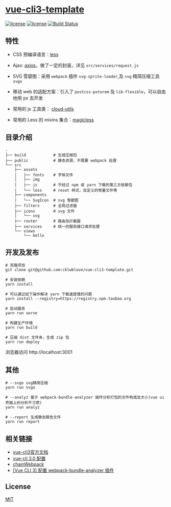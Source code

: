 # [vue-cli3-template](https://github.com/cklwblove/vue-cli3-template)

[![license](https://img.shields.io/badge/vue-2.5.17-brightgreen.svg)](https://github.com/vuejs/vue) 
[![license](https://img.shields.io/badge/license-MIT-brightgreen.svg)](https://github.com/cklwblove/vue-cli3-template/blob/master/LICENSE)
[![Build Status](https://travis-ci.org/cklwblove/vue-cli3-template.svg?branch=master)](https://travis-ci.org/cklwblove/vue-cli3-template) 

## 特性

- CSS 预编译语言：[less](http://lesscss.org/)

- Ajax: [axios](https://github.com/axios/axios)，做了一定的封装，详见 `src/services/request.js`

- SVG 雪碧图：采用 `webpack` 插件 `svg-sprite-loader`,及 `svg` 精简压缩工具 `svgo`

- 移动 web 的适配方案：引入了 `postcss-pxtorem` 及 `lib-flexible`，可以自由地用 px 去开发

- 常用的 js 工具类： [cloud-utils](https://cloud-templates.github.io/cloud-utils/)

- 常用的 Less 的 mixins 集合：[magicless](https://github.com/cklwblove/magicless)


## 目录介绍

```
.
├── build            # 生成压缩包
├── public           # 静态资源，不需要 webpack 处理
└── src
    ├── assets
    │   ├── fonts    # 字体文件
    │   ├── img
    │   ├── js       # 不经过 npm 或 yarn 下载的第三方依赖包
    │   └── less     # reset 样式，及定义的常量文件等
    ├── components
    │   └── SvgIcon  # svg 雪碧图
    ├── filters      # 全局过滤器
    ├── icons        # svg 文件
    │   └── svg
    ├── router       # 路由及拦截器
    ├── services     # 统一的服务接口请求处理
    └── views
        └── hello
```


## 开发及发布
```
# 克隆项目
git clone git@github.com:cklwblove/vue-cli3-template.git

# 安装依赖
yarn install

# 可以通过如下操作解决 yarn 下载速度慢的问题
yarn install --registry=https://registry.npm.taobao.org

# 启动服务
yarn run serve

# 构建生产环境
yarn run build

# 压缩 dist 文件夹，生成 zip 包
yarn run deploy

```

浏览器访问 http://localhost:3001

## 其他
```
# --svgo svg精简压缩
yarn run svgo

# --analyz 基于 webpack-bundle-analyzer 插件分析打包的文件构成及大小(vue ui 界面上的分析不习惯)
yarn run analyz

# --report 生成静态报告文件
yarn run report

```

## 相关链接

- [vue-cli3官方文档](https://cli.vuejs.org/zh/)
- [vue-cli 3.0 配置](https://blog.csdn.net/qq_35844177/article/details/81099492)
- [chainWebpack](https://github.com/neutrinojs/webpack-chain#getting-started)
- [[Vue CLI 3] 配置 webpack-bundle-analyzer 插件](https://segmentfault.com/a/1190000016247872)
## License

[MIT](https://github.com/cklwblove/vue-cli3-template/blob/master/LICENSE)
